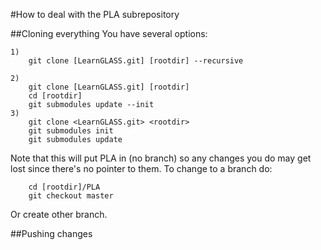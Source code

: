 #How to deal with the PLA subrepository

##Cloning everything
You have several options:

	1)
		git clone [LearnGLASS.git] [rootdir] --recursive

	2)
		git clone [LearnGLASS.git] [rootdir]
		cd [rootdir]
		git submodules update --init
	3)
		git clone <LearnGLASS.git> <rootdir>
		git submodules init
		git submodules update

Note that this will put PLA in (no branch) so any changes you do may get lost since there's no pointer to them.
To change to a branch do:

		cd [rootdir]/PLA
		git checkout master

Or create other branch.

##Pushing changes
